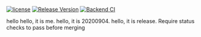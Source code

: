 [![license](https://img.shields.io/badge/license-mit-brightgreen.svg?style=flat)](https://github.com/Tencent/bk-ci/blob/master/LICENSE.txt) [![Release Version](https://img.shields.io/github/v/release/Tencent/bk-ci?include_prereleases)](https://github.com/Tencent/bk-ci/releases) [![Backend CI](https://github.com/Tencent/bk-ci/workflows/Backend%20CI/badge.svg?branch=master)](https://img.shields.io/github/workflow/status/Tencent/bk-ci/Tag%20Realse)

hello
hello, it is me.
hello, it is 20200904.
hello, it is release.
Require status checks to pass before merging
